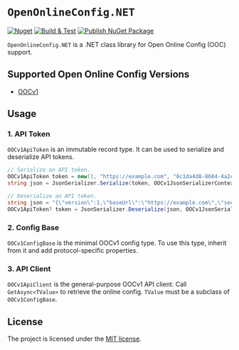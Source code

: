 # `OpenOnlineConfig.NET`

[![Nuget](https://img.shields.io/nuget/v/OpenOnlineConfig)](https://www.nuget.org/packages/OpenOnlineConfig/)
[![Build & Test](https://github.com/Shadowsocks-NET/OpenOnlineConfig.NET/actions/workflows/build.yml/badge.svg)](https://github.com/Shadowsocks-NET/OpenOnlineConfig.NET/actions/workflows/build.yml)
[![Publish NuGet Package](https://github.com/Shadowsocks-NET/OpenOnlineConfig.NET/actions/workflows/publish.yml/badge.svg)](https://github.com/Shadowsocks-NET/OpenOnlineConfig.NET/actions/workflows/publish.yml)

`OpenOnlineConfig.NET` is a .NET class library for Open Online Config (OOC) support.

## Supported Open Online Config Versions

- [OOCv1](https://github.com/Shadowsocks-NET/OpenOnlineConfig/blob/master/docs/0001-open-online-config-v1.md)

## Usage

### 1. API Token

`OOCv1ApiToken` is an immutable record type. It can be used to serialize and deserialize API tokens.

``` cs
// Serialize an API token.
OOCv1ApiToken token = new(1, "https://example.com", "8c1da4d8-8684-4a2c-9abb-57b9d5fa7e52", "a117460e-41df-4dbd-b2df-4bd0c16efd2f", null);
string json = JsonSerializer.Serialize(token, OOCv1JsonSerializerContext.Default.OOCv1ApiToken);
```

``` cs
// Deserialize an API token.
string json = "{\"version\":1,\"baseUrl\":\"https://example.com\",\"secret\":\"8c1da4d8-8684-4a2c-9abb-57b9d5fa7e52\",\"userId\":\"a117460e-41df-4dbd-b2df-4bd0c16efd2f\"}";
OOCv1ApiToken? token = JsonSerializer.Deserialize(json, OOCv1JsonSerializerContext.Default.OOCv1ApiToken);
```

### 2. Config Base

`OOCv1ConfigBase` is the minimal OOCv1 config type. To use this type, inherit from it and add protocol-specific properties.

### 3. API Client

`OOCv1ApiClient` is the general-purpose OOCv1 API client. Call `GetAsync<TValue>` to retrieve the online config. `TValue` must be a subclass of `OOCv1ConfigBase`.

## License

The project is licensed under the [MIT license](LICENSE).
